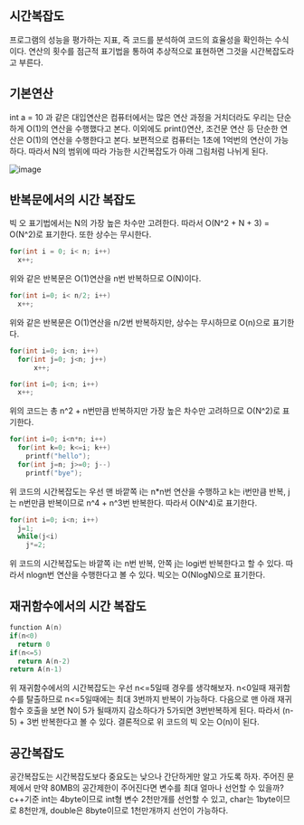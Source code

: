 ## 시간복잡도
프로그램의 성능을 평가하는 지표, 즉 코드를 분석하여 코드의 효율성을 확인하는 수식이다.
연산의 횟수를 점근적 표기법을 통하여 추상적으로 표현하면 그것을 시간복잡도라고 부른다.

## 기본연산
int a = 10 과 같은 대입연산은 컴퓨터에서는 많은 연산 과정을 거치더라도 우리는 단순하게 O(1)의 연산을 수행했다고 본다.
이외에도 print()연산, 조건문 연산 등 단순한 연산은 O(1)의 연산을 수행한다고 본다.
보편적으로 컴퓨터는 1초에 1억번의 연산이 가능하다. 따라서 N의 범위에 따라 가능한 시간복잡도가 아래 그림처럼 나뉘게 된다.

![image](https://user-images.githubusercontent.com/55936770/175029347-1bb017aa-0d6e-4c7b-8609-eb99fa953125.png)

## 반복문에서의 시간 복잡도
빅 오 표기법에서는 N의 가장 높은 차수만 고려한다. 따라서 O(N^2 + N + 3) = O(N^2)로 표기한다. 또한 상수는 무시한다.
```c
for(int i = 0; i< n; i++)
  x++;
```
위와 같은 반복문은 O(1)연산을 n번 반복하므로 O(N)이다.
```c
for(int i=0; i< n/2; i++)
  x++;
```
  위와 같은 반복문은 O(1)연산을 n/2번 반복하지만, 상수는 무시하므로 O(n)으로 표기한다.
```c
for(int i=0; i<n; i++)
  for(int j=0; j<n; j++)
      x++;

for(int i=0; i<n; i++)
  x++;
  ```
위의 코드는 총 n^2 + n번만큼 반복하지만 가장 높은 차수만 고려하므로 O(N^2)로 표기한다.
```c
for(int i=0; i<n*n; i++)
  for(int k=0; k<=i; k++)
    printf("hello");
  for(int j=n; j>=0; j--)
    printf("bye");
```    
위 코드의 시간복잡도는 우선 맨 바깥쪽 i는 n*n번 연산을 수행하고 k는 i번만큼 반복, j는 n번만큼 반복이므로 n^4 + n^3번 반복한다. 따라서 O(N^4)로 표기한다.
```c
for(int i=0; i<n; i++)
  j=1;
  while(j<i)
    j*=2;
 ```
위 코드의 시간복잡도는 바깥쪽 i는 n번 반복, 안쪽 j는 logi번 반복한다고 할 수 있다. 따라서 nlogn번 연산을 수행한다고 볼 수 있다. 빅오는 O(NlogN)으로 표기한다.

## 재귀함수에서의 시간 복잡도
```c
function A(n)
if(n<0)
  return 0
if(n<=5)
  return A(n-2)
return A(n-1)
```
위 재귀함수에서의 시간복잡도는 우선 n<=5일때 경우를 생각해보자. n<0일때 재귀함수를 탈출하므로 n<=5일때에는 최대 3번까지 반복이 가능하다.
다음으로 맨 아래 재귀함수 호출을 보면 N이 5가 될때까지 감소하다가 5가되면 3번반복하게 된다. 따라서 (n-5) + 3번 반복한다고 볼 수 있다. 
결론적으로 위 코드의 빅 오는 O(n)이 된다.

## 공간복잡도
공간복잡도는 시간복잡도보다 중요도는 낮으나 간단하게만 알고 가도록 하자. 주어진 문제에서 만약 80MB의 공간제한이 주어진다면 변수를 최대 얼마나 선언할 수 있을까?
c++기준 int는 4byte이므로 int형 변수 2천만개를 선언할 수 있고, char는 1byte이므로 8천만개, double은 8byte이므로 1천만개까지 선언이 가능하다.
  
    
    
